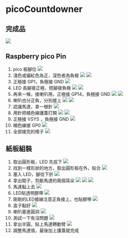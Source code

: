 # picoCountdowner
## 完成品 
![](/media/stepByStep/30.jpg)
## Raspberry pico Pin
1. pico 板腳位 
![](/media/stepByStep/01.jpg)
1. 淺色或偏紅色為正，深色者為負極
![](/media/stepByStep/02.jpg) 
![](/media/stepByStep/03.jpg) 
1. 正極接 GP1，負極接 GND 
![](/media/stepByStep/04.jpg) 
1. LED 長腳接正極，短腳接負極 
![](/media/stepByStep/05.jpg) 
![](/media/stepByStep/06.jpg) 
1. 再來一條，接喇叭用，正極接 GP14，負極接 GND 
![](/media/stepByStep/07.jpg) 
![](/media/stepByStep/08.jpg) 
1. 喇叭也分正負，分別接上
![](/media/stepByStep/09.jpg) 
![](/media/stepByStep/10.jpg) 
1. 認識馬達，拿一根針
![](/media/stepByStep/11.jpg) 
1. 用針把橘色線護蓋打開
![](/media/stepByStep/12.jpg) 
![](/media/stepByStep/13.jpg) 
1. 正極接 VSYS ，負極接 GND
![](/media/stepByStep/14.jpg) 
1. 橘色線接 GP0
![](/media/stepByStep/15.jpg) 
1. 全部接完的樣子
![](/media/stepByStep/16.jpg) 

## 紙板組裝
1. 取出圓形板，LED 先拔下
![](/media/stepByStep/17.jpg) 
1. 找到一樣形狀的地方，取出圓形板在外，貼合
![](/media/stepByStep/18.jpg) 
1. 塞入 LED，腳往下折
![](/media/stepByStep/19.jpg) 
1. 拿出鉗子，剪斷馬達的兩個耳朵
![](/media/stepByStep/20.jpg) 
![](/media/stepByStep/21.jpg) 
![](/media/stepByStep/22.jpg) 
1. 馬達黏上去
![](/media/stepByStep/23.jpg) 
1. LED貼透明膠帶
![](/media/stepByStep/24.jpg) 
1. 剛剛的LED接線注意正負接上，也貼膠帶
![](/media/stepByStep/25.jpg) 
1. 盒子黏好
![](/media/stepByStep/26.jpg) 
1. 喇叭塞進圓洞
![](/media/stepByStep/27.jpg) 
1. 測試一下有沒問題
![](/media/stepByStep/28.jpg) 
1. 拿出半圓，貼上馬達轉動臂
![](/media/stepByStep/29.jpg)  
1. 調整馬達值，最後加上護蓋就完成
